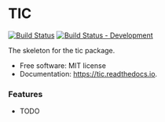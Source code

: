 # TIC

[![Build Status](https://travis-ci.org/tommartensen/tic.svg?branch=master)](https://travis-ci.org/tommartensen/tic/branches)
[![Build Status - Development](https://travis-ci.org/tommartensen/tic.svg?branch=development)](https://travis-ci.org/tommartensen/tic/branches)

The skeleton for the tic package.


* Free software: MIT license
* Documentation: https://tic.readthedocs.io.


### Features

* TODO
